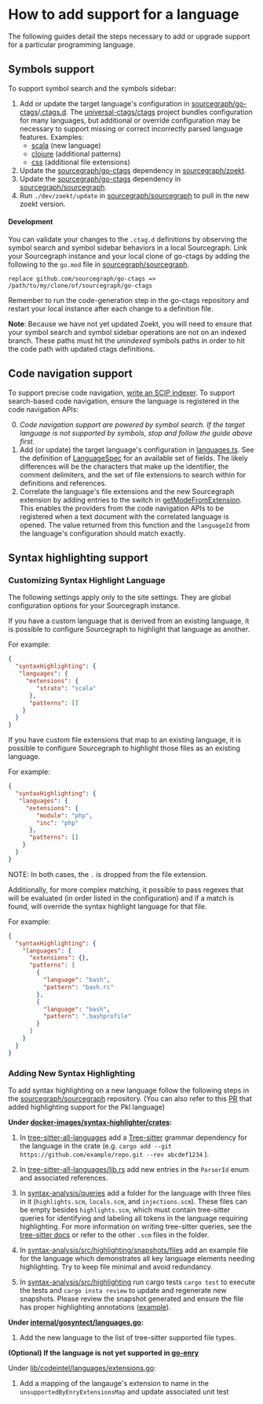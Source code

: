 # How to add support for a language

The following guides detail the steps necessary to add or upgrade support for a particular programming language.

## Symbols support

To support symbol search and the symbols sidebar:

1. Add or update the target language's configuration in [sourcegraph/go-ctags](https://github.com/sourcegraph/go-ctags)/[.ctags.d](https://github.com/sourcegraph/go-ctags/tree/main/ctagsdotd). The [universal-ctags/ctags](https://github.com/universal-ctags/ctags) project bundles configuration for many languages, but additional or override configuration may be necessary to support missing or correct incorrectly parsed language features. Examples:
    - [scala](https://github.com/sourcegraph/go-ctags/blob/main/ctagsdotd/scala.ctags) (new language)
    - [clojure](https://github.com/sourcegraph/go-ctags/blob/main/ctagsdotd/clojure.ctags) (additional patterns)
    - [css](https://github.com/sourcegraph/go-ctags/blob/main/ctagsdotd/css.ctags) (additional file extensions)
1. Update the [sourcegraph/go-ctags](https://github.com/sourcegraph/go-ctags) dependency in [sourcegraph/zoekt](https://github.com/sourcegraph/zoekt).
1. Update the [sourcegraph/go-ctags](https://github.com/sourcegraph/go-ctags) dependency in [sourcegraph/sourcegraph](https://github.com/sourcegraph/sourcegraph).
1. Run `./dev/zoekt/update` in [sourcegraph/sourcegraph](https://github.com/sourcegraph/sourcegraph) to pull in the new zoekt version.

#### Development

You can validate your changes to the `.ctag.d` definitions by observing the symbol search and symbol sidebar behaviors in a local Sourcegraph. Link your Sourcegraph instance and your local clone of go-ctags by adding the following to the `go.mod` file in [sourcegraph/sourcegraph](https://github.com/sourcegraph/sourcegraph).

```
replace github.com/sourcegraph/go-ctags => /path/to/my/clone/of/sourcegraph/go-ctags
```

Remember to run the code-generation step in the go-ctags repository and restart your local instance after each change to a definition file.

**Note**: Because we have not yet updated Zoekt, you will need to ensure that your symbol search and symbol sidebar operations are not on an indexed branch. These paths must hit the _unindexed_ symbols paths in order to hit the code path with updated ctags definitions.

## Code navigation support

To support precise code navigation, [write an SCIP indexer](../../code_navigation/explanations/writing_an_indexer.md). To support search-based code navigation, ensure the language is registered in the code navigation APIs:

0. _Code navigation support are powered by symbol search. If the target language is not supported by symbols, stop and follow the guide above first._
1. Add (or update) the target language's configuration in [languages.ts](https://sourcegraph.com/github.com/sourcegraph/sourcegraph@main/-/blob/client/shared/src/codeintel/legacy-extensions/language-specs/languages.ts#L360). See the definition of [LanguageSpec](https://sourcegraph.com/github.com/sourcegraph/sourcegraph@main/-/blob/client/shared/src/codeintel/legacy-extensions/language-specs/language-spec.ts#L7) for an available set of fields. The likely differences will be the characters that make up the identifier, the comment delimiters, and the set of file extensions to search within for definitions and references.
1. Correlate the language's file extensions and the new Sourcegraph extension by adding entries to the switch in [getModeFromExtension](https://sourcegraph.com/github.com/sourcegraph/sourcegraph@main/-/blob/client/shared/src/languages.ts?L44#L40:10). This enables the providers from the code navigation APIs to be registered when a text document with the correlated language is opened. The value returned from this function and the `languageId` from the language's configuration should match exactly.

## Syntax highlighting support

### Customizing Syntax Highlight Language

The following settings apply only to the site settings. They are global configuration options for your Sourcegraph instance.

If you have a custom language that is derived from an existing language, it is possible to configure Sourcegraph to highlight that language as another.

For example:

```json
{
  "syntaxHighlighting": {
   "languages": {
     "extensions": {
        "strato": "scala"
      },
      "patterns": []
    }
  }
}
```

If you have custom file extensions that map to an existing language, it is possible to configure Sourcegraph to highlight those files as an existing language.

For example:

```json
{
  "syntaxHighlighting": {
   "languages": {
     "extensions": {
        "module": "php",
        "inc": "php"
      },
      "patterns": []
    }
  }
}
```

NOTE: In both cases, the `.` is dropped from the file extension.

Additionally, for more complex matching, it possible to pass regexes that will be evaluated (in order listed in the configuration) and if a match is found, will override the syntax highlight language for that file.

For example:

```json
{
  "syntaxHighlighting": {
    "languages": {
      "extensions": {},
      "patterns": [
        {
          "language": "bash",
          "pattern": "bash.rc"
        },
        {
          "language": "bash",
          "pattern": ".bashprofile"
        }
      ]
    }
  }
}
```


### Adding New Syntax Highlighting


To add syntax highlighting on a new language follow the following steps in the [sourcegraph/sourcegraph](https://github.com/sourcegraph/sourcegraph) repository. (You can also refer to this [PR](https://github.com/sourcegraph/sourcegraph/pull/61478) that added highlighting support for the Pkl language)


**Under [docker-images/syntax-highlighter/crates](https://sourcegraph.com/github.com/sourcegraph/sourcegraph@main/-/tree/docker-images/syntax-highlighter/crates):**

1. In  [tree-sitter-all-languages](https://sourcegraph.com/github.com/sourcegraph/sourcegraph@main/-/blob/docker-images/syntax-highlighter/crates/tree-sitter-all-languages/README.md) add a [Tree-sitter](https://tree-sitter.github.io/tree-sitter/) grammar dependency for the language in the crate (e.g. `cargo add --git https://github.com/example/repo.git --rev abcdef1234` ).

1. In [tree-sitter-all-languages/lib.rs](https://sourcegraph.com/github.com/sourcegraph/sourcegraph@main/-/blob/docker-images/syntax-highlighter/crates/tree-sitter-all-languages/src/lib.rs) add new entries in the `ParserId` enum and associated references. 

1. In [syntax-analysis/queries](https://sourcegraph.com/github.com/sourcegraph/sourcegraph@main/-/tree/docker-images/syntax-highlighter/crates/syntax-analysis/queries) add a folder for the language with three files in it (`highlights.scm`, `locals.scm`, and `injections.scm`). These files can be empty besides `highlights.scm`, which must contain tree-sitter queries for identifying and labeling all tokens in the language requiring highlighting. For more information on writing tree-sitter queries, see the [tree-sitter docs](https://tree-sitter.github.io/tree-sitter/syntax-highlighting#highlights) or refer to the other `.scm` files in the folder. 

1. In [syntax-analysis/src/highlighting/snapshots/files](https://sourcegraph.com/github.com/sourcegraph/sourcegraph@main/-/tree/docker-images/syntax-highlighter/crates/syntax-analysis/src/highlighting/snapshots/files) add an example file for the language which demonstrates all key language elements needing highlighting. Try to keep file minimal and avoid redundancy. 

1.  In [syntax-analysis/src/highlighting](https://sourcegraph.com/github.com/sourcegraph/sourcegraph@main/-/tree/docker-images/syntax-highlighter/crates/syntax-analysis) run cargo tests `cargo test` to execute the tests and `cargo insta review` to update and regenerate new snapshots. Please review the snapshot generated and ensure the file has proper highlighting annotations ([example](https://sourcegraph.com/github.com/sourcegraph/sourcegraph@main/-/blob/docker-images/syntax-highlighter/crates/syntax-analysis/src/highlighting/snapshots/syntax_analysis__highlighting__tree_sitter__test__python.py.snap)). 
 

**Under [internal/gosyntect/languages.go](https://sourcegraph.com/github.com/sourcegraph/sourcegraph@main/-/blob/internal/gosyntect/languages.go):**
1. Add the new language to the list of tree-sitter supported file types. 


**(Optional) If the language is not yet supported in [go-enry](https://github.com/go-enry/go-enry)**

Under [lib/codeintel/languages/extensions.go](https://sourcegraph.com/github.com/sourcegraph/sourcegraph@main/-/blob/lib/codeintel/languages/extensions.go?L67):
1. Add a mapping of the langauge's extension to name in the `unsupportedByEnryExtensionsMap` and update associated unit test

 